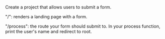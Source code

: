 Create a project that allows users to submit a form.

"/": renders a landing page with a form.

"/process": the route your form should submit to. In your process function, print the user's name and redirect to root.
